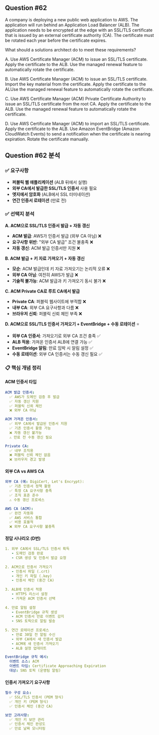 ## Question #62
A company is deploying a new public web application to AWS. 
The application will run behind an Application Load Balancer (ALB). 
The application needs to be encrypted at the edge with an SSL/TLS certificate that is issued by an external certificate authority (CA). 
The certificate must be rotated each year before the certificate expires.

What should a solutions architect do to meet these requirements?

A. Use AWS Certificate Manager (ACM) to issue an SSL/TLS certificate. Apply the certificate to the ALB. Use the managed renewal feature to automatically rotate the certificate.

B. Use AWS Certificate Manager (ACM) to issue an SSL/TLS certificate. Import the key material from the certificate. Apply the certificate to the ALUse the managed renewal feature to automatically rotate the certificate.

C. Use AWS Certificate Manager (ACM) Private Certificate Authority to issue an SSL/TLS certificate from the root CA. Apply the certificate to the ALB. Use the managed renewal feature to automatically rotate the certificate.

D. Use AWS Certificate Manager (ACM) to import an SSL/TLS certificate. Apply the certificate to the ALB. Use Amazon EventBridge (Amazon CloudWatch Events) to send a notification when the certificate is nearing expiration. Rotate the certificate manually.

## Question #62 분석

### ✅ 요구사항
- **퍼블릭 웹 애플리케이션** (ALB 뒤에서 실행)
- **외부 CA에서 발급한 SSL/TLS 인증서** 사용 필요
- **엣지에서 암호화** (ALB에서 SSL 터미네이션)
- **연간 인증서 로테이션** (만료 전)

### ✅ 선택지 분석

**A. ACM으로 SSL/TLS 인증서 발급 + 자동 갱신**
- **ACM 발급**: AWS가 인증서 발급 (외부 CA 아님) ❌
- **요구사항 위반**: "외부 CA 발급" 조건 불충족 ❌
- **자동 갱신**: ACM 발급 인증서만 지원 ❌

**B. ACM 발급 + 키 자료 가져오기 + 자동 갱신**
- **모순**: ACM 발급인데 키 자료 가져오기는 논리적 오류 ❌
- **외부 CA 아님**: 여전히 AWS가 발급 ❌
- **기술적 불가능**: ACM 발급과 키 가져오기 동시 불가 ❌

**C. ACM Private CA로 루트 CA에서 발급**
- **Private CA**: 퍼블릭 웹사이트에 부적합 ❌
- **내부 CA**: 외부 CA 요구사항과 다름 ❌
- **브라우저 신뢰**: 퍼블릭 신뢰 체인 부족 ❌

**D. ACM으로 SSL/TLS 인증서 가져오기 + EventBridge + 수동 로테이션** ⭐
- **외부 CA 인증서**: 가져오기로 외부 CA 조건 충족 ✅
- **ALB 적용**: 가져온 인증서 ALB에 연결 가능 ✅
- **EventBridge 알림**: 만료 임박 시 알림 설정 ✅
- **수동 로테이션**: 외부 CA 인증서는 수동 갱신 필요 ✅

### 📋 핵심 개념 정리

#### **ACM 인증서 타입**
```yaml
ACM 발급 인증서:
  ✅ AWS가 도메인 검증 후 발급
  ✅ 자동 갱신 지원
  ✅ 퍼블릭 신뢰 체인
  ❌ 외부 CA 아님

ACM 가져온 인증서:
  ✅ 외부 CA에서 발급된 인증서 지원
  ✅ 기존 인증서 활용 가능
  ❌ 자동 갱신 불가능
  ⚠️ 만료 전 수동 갱신 필요

Private CA:
  ✅ 내부 조직용
  ❌ 퍼블릭 신뢰 체인 없음
  ❌ 브라우저 경고 발생
```

#### **외부 CA vs AWS CA**
```yaml
외부 CA (예: DigiCert, Let's Encrypt):
  ✅ 기존 인증서 정책 활용
  ✅ 특정 CA 요구사항 충족
  ✅ 조직 표준 준수
  ⚠️ 수동 갱신 프로세스

AWS CA (ACM):
  ✅ 완전 자동화
  ✅ AWS 서비스 통합
  ✅ 비용 효율적
  ❌ 외부 CA 요구사항 불충족
```

#### **정답 시나리오 (D번)**
```yaml
1. 외부 CA에서 SSL/TLS 인증서 획득
   - 도메인 검증 완료
   - CSR 생성 및 인증서 발급 요청
   
2. ACM으로 인증서 가져오기
   - 인증서 파일 (.crt)
   - 개인 키 파일 (.key)
   - 인증서 체인 (중간 CA)
   
3. ALB에 인증서 적용
   - HTTPS 리스너 설정
   - 가져온 ACM 인증서 선택
   
4. 만료 알림 설정
   - EventBridge 규칙 생성
   - ACM 인증서 만료 이벤트 감지
   - SNS 토픽으로 알림 발송
   
5. 연간 로테이션 프로세스
   - 만료 30일 전 알림 수신
   - 외부 CA에서 새 인증서 발급
   - ACM에 새 인증서 가져오기
   - ALB 설정 업데이트

EventBridge 규칙 예시:
  이벤트 소스: ACM
  이벤트 타입: Certificate Approaching Expiration
  대상: SNS 토픽 (운영팀 알림)
```

#### **인증서 가져오기 요구사항**
```yaml
필수 구성 요소:
  ✅ SSL/TLS 인증서 (PEM 형식)
  ✅ 개인 키 (PEM 형식)
  ✅ 인증서 체인 (중간 CA)

보안 고려사항:
  ✅ 개인 키 보안 관리
  ✅ 인증서 체인 완성도
  ✅ 만료 날짜 모니터링
```
